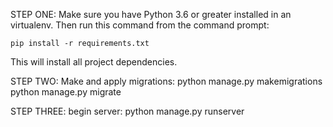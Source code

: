 STEP ONE:
Make sure you have Python 3.6 or greater installed in an virtualenv. Then run
this command from the command prompt:

    pip install -r requirements.txt

This will install all project dependencies.

STEP TWO:
Make and apply migrations:
    python manage.py makemigrations
    python manage.py migrate

STEP THREE:
begin server:
    python manage.py runserver




